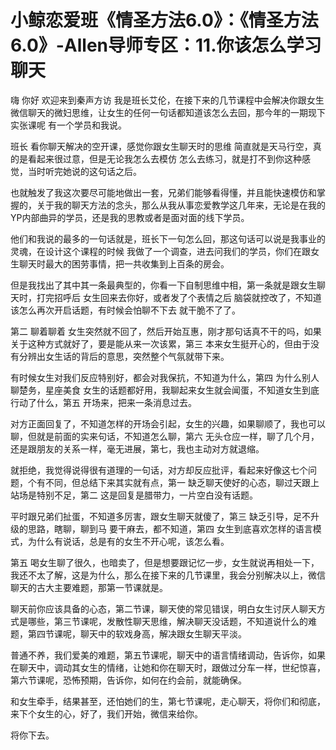 # 小鲸恋爱班《情圣方法6.0》：《情圣方法6.0》-Allen导师专区：11.你该怎么学习聊天

嗨 你好 欢迎来到秦声方访 我是班长艾伦，在接下来的几节课程中会解决你跟女生微信聊天的微妇思维，让女生的任何一句话都知道该怎么去回，那今年的一期现下实张课呢 有一个学员和我说。

班长 看你聊天解决的空开课，感觉你跟女生聊天时的思维 简直就是天马行空，真的是看起来很过意，但是无论我怎么去模仿 怎么去练习，就是打不到你这种感觉，当时听完她说的这句话之后。

也就触发了我这次要尽可能地做出一套，兄弟们能够看得懂，并且能快速模仿和掌握的，关于我的聊天方法的念头，那么从我从事恋爱教学这几年来，无论是在我的YP内部曲异的学员，还是我的思教或者是面对面的线下学员。

他们和我说的最多的一句话就是，班长下一句怎么回，那这句话可以说是我事业的灵魂，在设计这个课程的时候 我做了一个调查，进去问我们的学员，你们在跟女生聊天时最大的困劳事情，把一共收集到上百条的房会。

但是我找出了其中其一条最典型的，你看一下自制思维中相，第一条就是跟女生聊天时，打完招呼后 女生回来去你好，或者发了个表情之后 脑袋就控改了，不知道该怎么再次开启话题，有时候会怕聊不下去 就干脆不了了。

第二 聊着聊着 女生突然就不回了，然后开始互惠，刚才那句话真不干的吗，如果关于这种方式就好了，要是能从来一次该累，第三 本来女生挺开心的，但由于没有分辨出女生话的背后的意思，突然整个气氛就带下来。

有时候女生对我们反应特别好，都会对我保抗，不知道为什么，第四 为什么别人聊楚务，星座美食 女生的话题都好用，我聊起来女生就会闻蛋，不知道女生到底行动了什么，第五 开场来，把来一条消息过去。

对方正面回复了，不知道怎样的开场会引起，女生的兴趣，如果聊顺了，我也可以聊，但就是前面的实来句话，不知道怎么聊，第六 无头仓应一样，聊了几个月，还是跟朋友的关系一样，毫无进展，第七，我也主动对方就退缩。

就拒绝，我觉得说得很有道理的一句话，对方却反应批评，看起来好像这七个问题，个有不同，但总结下来其实就有点，第一 缺乏聊天使好的心态，聊过天跟上站场是特别不足，第二 这是回复是腊带力，一片空白没有话题。

平时跟兄弟们扯蛋，不知道多厉害，跟女生聊天就傻了，第三 缺乏引导，足不升级的思路，瞎聊，聊到马 要干麻去，都不知道，第四 女生到底喜欢怎样的语言模式，为什么有说话，总是有的女生不开心呢，该怎么看。

第五 喝女生聊了很久，也暗卖了，但是想要跟记忆一步，女生就说再相处一下，我还不太了解，这是为什么，那么在接下来的几节课里，我会分别解决以上，微信聊天的古大主要难题，那第一节课就是。

聊天前你应该具备的心态，第二节课，聊天使的常见错误，明白女生讨厌人聊天方式是哪些，第三节课呢，发散性聊天思维，解决聊天没话题，不知道说什么的难题，第四节课呢，聊天中的软戏身高，解决跟女生聊天平淡。

普通不养，我们爱美的难题，第五节课呢，聊天中的语言情绪调动，告诉你，如果在聊天中，调动其女生的情绪，让她和你在聊天时，跟做过分车一样，世纪惊喜，第六节课呢，恐怖预期，告诉你，如何在约会前，就能确保。

和女生牵手，结果甚至，还怕她们的生，第七节课呢，走心聊天，将你们和彻底，来下个女生的心，好了，我们开始，微信来给你。

将你下去。